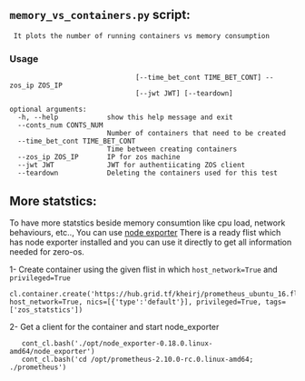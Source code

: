 ## `memory_vs_containers.py` script:
     It plots the number of running containers vs memory consumption
    
### Usage
```usage: memory_vs_containers.py [-h] [--conts_num CONTS_NUM]
                               [--time_bet_cont TIME_BET_CONT] --zos_ip ZOS_IP
                               [--jwt JWT] [--teardown]

optional arguments:
  -h, --help            show this help message and exit
  --conts_num CONTS_NUM
                        Number of containers that need to be created
  --time_bet_cont TIME_BET_CONT
                        Time between creating containers
  --zos_ip ZOS_IP       IP for zos machine
  --jwt JWT             JWT for authentiicating ZOS client
  --teardown            Deleting the containers used for this test 
 ```


## More statstics:
To have more statstics beside memory consumtion like cpu load, network behaviours, etc.., You can use [node exporter](https://github.com/prometheus/node_exporter)
There is a ready flist which has node exporter installed and you can use it directly to get all information needed for zero-os.

1- Create container using the given flist in which `host_network=True` and `privileged=True`
   ```
   cl.container.create('https://hub.grid.tf/kheirj/prometheus_ubuntu_16.flist', host_network=True, nics=[{'type':'default'}], privileged=True, tags=['zos_statstics'])
   ```

2- Get a client for the container and start node_exporter

```
   cont_cl.bash('./opt/node_exporter-0.18.0.linux-amd64/node_exporter')
   cont_cl.bash('cd /opt/prometheus-2.10.0-rc.0.linux-amd64; ./prometheus')
```
